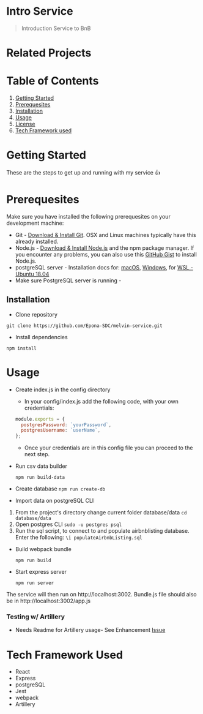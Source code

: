 # Intro Service

> Introduction Service to BnB

# Related Projects


# Table of Contents

1. [Getting Started](#getting-started)
1. [Prerequesites](#prerequesites)
1. [Installation](#installation)
1. [Usage](#usage)
1. [License](#license)
1. [Tech Framework used](#tech-framework-used)

# Getting Started
These are the steps to get up and running with my service :+1:

# Prerequesites
Make sure you have installed the following prerequesites on your development machine:
* Git - [Download & Install Git](https://git-scm.com/downloads). OSX and Linux machines typically have this already installed.
* Node.js - [Download & Install Node.js](https://nodejs.org/en/download/) and the npm package manager. If you encounter any problems, you can also use this [GitHub Gist](https://gist.github.com/isaacs/579814) to install Node.js.
* postgreSQL server - Installation docs for: [macOS](https://dev.mysql.com/doc/mysql-osx-excerpt/5.7/en/osx-installation-pkg.html), [Windows](https://dev.mysql.com/doc/refman/8.0/en/windows-installation.html), for [WSL - Ubuntu 18.04](https://www.digitalocean.com/community/tutorials/how-to-install-and-use-postgresql-on-ubuntu-18-04)
* Make sure PostgreSQL server is running -

## Installation
* Clone repository

`git clone https://github.com/Epona-SDC/melvin-service.git`

* Install dependencies

`npm install`

# Usage
* Create index.js in the config directory
  * In your config/index.js add the following code, with your own credentials:

  ```javascript
  module.exports = {
    postgresPassword: `yourPassword`,
    postgresUsername: `userName`,
  };
  ```
  * Once your credentials are in this config file you can proceed to the next step.

* Run csv data builder

  `npm run build-data`

* Create database
`npm run create-db`

* Import data on postgreSQL CLI
 1. From the project's directory change current folder database/data
 `cd database/data`
 1. Open postgres CLI
 `sudo -u postgres psql`
 1. Run the sql script, to connect to and populate airbnblisting database. Enter the following:
 `\i populateAirbnbListing.sql`

* Build webpack bundle

  `npm run build`

* Start express server

  `npm run server`

The service will then run on http://localhost:3002. Bundle.js file should also be in http://localhost:3002/app.js

### Testing w/ Artillery
- Needs Readme for Artillery usage- See Enhancement [Issue](https://github.com/Epona-SDC/melvin-service/issues/7)

# Tech Framework Used
* React
* Express
* postgreSQL
* Jest
* webpack
* Artillery

